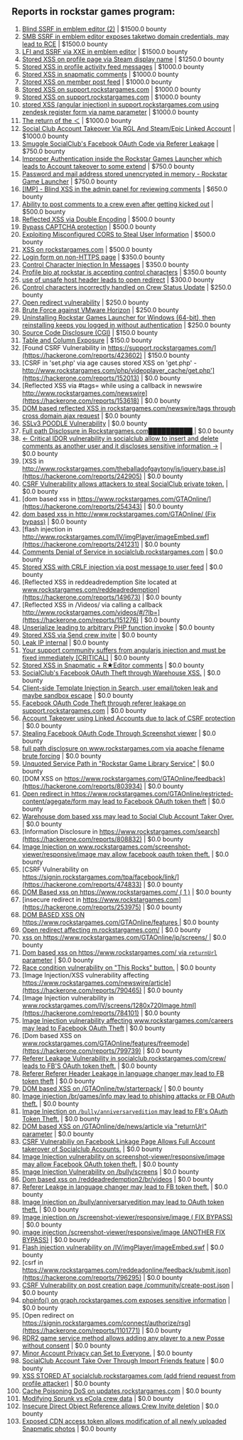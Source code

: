 ## Reports in rockstar games program:
1. [Blind SSRF in emblem editor (2)](https://hackerone.com/reports/265050) | $1500.0 bounty
2. [SMB SSRF in emblem editor exposes taketwo domain credentials, may lead to RCE](https://hackerone.com/reports/288353) | $1500.0 bounty
3. [LFI and SSRF via XXE in emblem editor](https://hackerone.com/reports/347139) | $1500.0 bounty
4. [Stored XSS on profile page via Steam display name](https://hackerone.com/reports/282604) | $1250.0 bounty
5. [Stored XSS in profile activity feed messages](https://hackerone.com/reports/231444) | $1000.0 bounty
6. [Stored XSS in snapmatic comments](https://hackerone.com/reports/231389) | $1000.0 bounty
7. [Stored XSS on member post feed](https://hackerone.com/reports/264002) | $1000.0 bounty
8. [Stored XSS on support.rockstargames.com](https://hackerone.com/reports/265384) | $1000.0 bounty
9. [Stored XSS on support.rockstargames.com](https://hackerone.com/reports/265274) | $1000.0 bounty
10. [stored XSS (angular injection) in support.rockstargames.com using zendesk register form via name parameter](https://hackerone.com/reports/354262) | $1000.0 bounty
11. [The return of the ＜](https://hackerone.com/reports/639684) | $1000.0 bounty
12. [Social Club Account Takeover Via RGL And Steam/Epic Linked Account](https://hackerone.com/reports/1235008) | $1000.0 bounty
13. [Smuggle SocialClub's Facebook OAuth Code via Referer Leakage](https://hackerone.com/reports/342709) | $750.0 bounty
14. [Improper Authentication inside the Rockstar Games Launcher which leads to Account takeover to some extend](https://hackerone.com/reports/1442783) | $750.0 bounty
15. [Password and mail address stored unencrypted in memory - Rockstar Game Launcher](https://hackerone.com/reports/1128357) | $750.0 bounty
16. [[IMP] - Blind XSS in the admin panel for reviewing comments](https://hackerone.com/reports/197337) | $650.0 bounty
17. [Ability to post comments to a crew even after getting kicked out](https://hackerone.com/reports/197153) | $500.0 bounty
18. [Reflected XSS via Double Encoding](https://hackerone.com/reports/246505) | $500.0 bounty
19. [Bypass CAPTCHA protection](https://hackerone.com/reports/210417) | $500.0 bounty
20. [Exploiting Misconfigured CORS to Steal User Information](https://hackerone.com/reports/317391) | $500.0 bounty
21. [XSS on rockstargames.com](https://hackerone.com/reports/212700) | $500.0 bounty
22. [Login form on non-HTTPS page](https://hackerone.com/reports/214571) | $350.0 bounty
23. [Control Character Injection In Messages](https://hackerone.com/reports/210994) | $350.0 bounty
24. [Profile bio at rockstar is accepting control characters](https://hackerone.com/reports/214763) | $350.0 bounty
25. [use of unsafe host header leads to open redirect](https://hackerone.com/reports/210875) | $300.0 bounty
26. [Control characters incorrectly handled on Crew Status Update](https://hackerone.com/reports/232499) | $250.0 bounty
27. [Open redirect vulnerability](https://hackerone.com/reports/380760) | $250.0 bounty
28. [Brute Force against VMware Horizon](https://hackerone.com/reports/1278072) | $250.0 bounty
29. [Uninstalling Rockstar Games Launcher for Windows (64-bit), then reinstalling keeps you logged in without authentication](https://hackerone.com/reports/1278261) | $250.0 bounty
30. [Source Code Disclosure (CGI)](https://hackerone.com/reports/211418) | $150.0 bounty
31. [Table and Column Exposure](https://hackerone.com/reports/218898) | $150.0 bounty
32. [Found CSRF Vulnerability in https://support.rockstargames.com/](https://hackerone.com/reports/423602) | $150.0 bounty
33. [CSRF in 'set.php' via age causes stored XSS on 'get.php' - http://www.rockstargames.com/php/videoplayer_cache/get.php'](https://hackerone.com/reports/152013) | $0.0 bounty
34. [Reflected XSS via #tags= while using a callback in newswire  http://www.rockstargames.com/newswire](https://hackerone.com/reports/153618) | $0.0 bounty
35. [DOM based reflected XSS in rockstargames.com/newswire/tags through cross domain ajax request](https://hackerone.com/reports/172843) | $0.0 bounty
36. [SSLv3 POODLE Vulnerability](https://hackerone.com/reports/210331) | $0.0 bounty
37. [Full path Disclosure in Rockstargames.com██████████ ](https://hackerone.com/reports/210572) | $0.0 bounty
38. [<- Critical IDOR vulnerability in socialclub allow to insert and delete comments as another user and it discloses sensitive information ->](https://hackerone.com/reports/204292) | $0.0 bounty
39. [XSS in http://www.rockstargames.com/theballadofgaytony/js/jquery.base.js](https://hackerone.com/reports/242905) | $0.0 bounty
40. [CSRF Vulnerability allows attackers to steal SocialClub private token.](https://hackerone.com/reports/253128) | $0.0 bounty
41. [dom based xss in https://www.rockstargames.com/GTAOnline/](https://hackerone.com/reports/254343) | $0.0 bounty
42. [dom based xss in http://www.rockstargames.com/GTAOnline/ (Fix bypass)](https://hackerone.com/reports/261571) | $0.0 bounty
43. [flash injection in http://www.rockstargames.com/IV/imgPlayer/imageEmbed.swf](https://hackerone.com/reports/241231) | $0.0 bounty
44. [Comments Denial of Service in socialclub.rockstargames.com](https://hackerone.com/reports/214370) | $0.0 bounty
45. [Stored XSS with CRLF injection via post message to user feed](https://hackerone.com/reports/263191) | $0.0 bounty
46. [Reflected XSS in reddeadredemption Site  located at www.rockstargames.com/reddeadredemption](https://hackerone.com/reports/149673) | $0.0 bounty
47. [Reflected XSS in /Videos/ via calling a callback http://www.rockstargames.com/videos/#/?lb=](https://hackerone.com/reports/151276) | $0.0 bounty
48. [Unserialize leading to arbitrary PHP function invoke](https://hackerone.com/reports/210741) | $0.0 bounty
49. [Stored XSS via Send crew invite](https://hackerone.com/reports/272997) | $0.0 bounty
50. [Leak IP internal](https://hackerone.com/reports/271700) | $0.0 bounty
51. [Your support community suffers from angularjs injection and must be fixed immediately [CRITICAL]](https://hackerone.com/reports/274264) | $0.0 bounty
52. [Stored XSS in Snapmatic + R★Editor comments](https://hackerone.com/reports/309531) | $0.0 bounty
53. [SocialClub's Facebook OAuth Theft through Warehouse XSS.](https://hackerone.com/reports/316948) | $0.0 bounty
54. [Client-side Template Injection in Search, user email/token leak and maybe sandbox escape](https://hackerone.com/reports/271960) | $0.0 bounty
55. [Facebook OAuth Code Theft through referer leakage on support.rockstargames.com](https://hackerone.com/reports/482743) | $0.0 bounty
56. [Account Takeover using Linked Accounts due to lack of CSRF protection](https://hackerone.com/reports/463330) | $0.0 bounty
57. [Stealing Facebook OAuth Code Through Screenshot viewer](https://hackerone.com/reports/488269) | $0.0 bounty
58. [full path disclosure on www.rockstargames.com via apache filename brute forcing](https://hackerone.com/reports/210238) | $0.0 bounty
59. [Unquoted Service Path in "Rockstar Game Library Service"](https://hackerone.com/reports/716448) | $0.0 bounty
60. [DOM XSS on https://www.rockstargames.com/GTAOnline/feedback](https://hackerone.com/reports/803934) | $0.0 bounty
61. [Open redirect in https://www.rockstargames.com/GTAOnline/restricted-content/agegate/form may lead to Facebook OAuth token theft](https://hackerone.com/reports/798121) | $0.0 bounty
62. [Warehouse dom based xss may lead to Social Club Account Taker Over.](https://hackerone.com/reports/663312) | $0.0 bounty
63. [Information Disclosure in https://www.rockstargames.com/search](https://hackerone.com/reports/808832) | $0.0 bounty
64. [Image Injection on www.rockstargames.com/screenshot-viewer/responsive/image may allow facebook oauth token theft.](https://hackerone.com/reports/497655) | $0.0 bounty
65. [CSRF Vulnerability on https://signin.rockstargames.com/tpa/facebook/link/](https://hackerone.com/reports/474833) | $0.0 bounty
66. [DOM Based xss on https://www.rockstargames.com/ ( 1 )](https://hackerone.com/reports/475442) | $0.0 bounty
67. [insecure redirect in https://www.rockstargames.com](https://hackerone.com/reports/253975) | $0.0 bounty
68. [DOM BASED XSS ON https://www.rockstargames.com/GTAOnline/features ](https://hackerone.com/reports/479612) | $0.0 bounty
69. [Open redirect affecting  m.rockstargames.com/](https://hackerone.com/reports/781718) | $0.0 bounty
70. [xss on https://www.rockstargames.com/GTAOnline/jp/screens/ ](https://hackerone.com/reports/507494) | $0.0 bounty
71. [Dom based xss on https://www.rockstargames.com/ via `returnUrl` parameter](https://hackerone.com/reports/505157) | $0.0 bounty
72. [Race condition vulnerability on "This Rocks" button.](https://hackerone.com/reports/474021) | $0.0 bounty
73. [Image Injection/XSS vulnerability affecting https://www.rockstargames.com/newswire/article](https://hackerone.com/reports/790465) | $0.0 bounty
74. [Image Injection vulnerability in www.rockstargames.com/IV/screens/1280x720Image.html](https://hackerone.com/reports/784101) | $0.0 bounty
75. [Image Injection vulnerability affecting www.rockstargames.com/careers may lead to Facebook OAuth Theft](https://hackerone.com/reports/491654) | $0.0 bounty
76. [Dom based XSS on www.rockstargames.com/GTAOnline/features/freemode](https://hackerone.com/reports/799739) | $0.0 bounty
77. [Referer Leakage Vulnerability in  socialclub.rockstargames.com/crew/ leads to FB'S OAuth token theft.](https://hackerone.com/reports/787160) | $0.0 bounty
78. [Referer Referer Header Leakage in language changer may lead to FB token theft](https://hackerone.com/reports/870062) | $0.0 bounty
79. [DOM based XSS on /GTAOnline/tw/starterpack/](https://hackerone.com/reports/508517) | $0.0 bounty
80. [Image injection /br/games/info may lead to phishing attacks or FB OAuth theft.](https://hackerone.com/reports/510388) | $0.0 bounty
81. [Image Injection on `/bully/anniversaryedition` may lead to FB's OAuth Token Theft.](https://hackerone.com/reports/659784) | $0.0 bounty
82. [DOM based XSS on /GTAOnline/de/news/article via "returnUrl" parameter](https://hackerone.com/reports/508475) | $0.0 bounty
83. [CSRF Vulnerabiliy on Facebook Linkage Page Allows Full Account takerover of Socialclub Accounts.](https://hackerone.com/reports/653254) | $0.0 bounty
84. [Image Injection vulnerability on screenshot-viewer/responsive/image may allow Facebook OAuth token theft.](https://hackerone.com/reports/655288) | $0.0 bounty
85. [Image Injection Vulnerability on /bully/screens](https://hackerone.com/reports/661646) | $0.0 bounty
86. [Dom based xss on /reddeadredemption2/br/videos](https://hackerone.com/reports/488108) | $0.0 bounty
87. [Referer Leakge in language changer may lead to FB token theft.](https://hackerone.com/reports/809691) | $0.0 bounty
88. [Image Injection on /bully/anniversaryedition may lead to OAuth token theft.](https://hackerone.com/reports/498358) | $0.0 bounty
89. [Image injection on /screenshot-viewer/responsive/image ( FIX BYPASS)](https://hackerone.com/reports/505259) | $0.0 bounty
90. [image injection /screenshot-viewer/responsive/image (ANOTHER FIX BYPASS)](https://hackerone.com/reports/506126) | $0.0 bounty
91. [Flash injection vulnerability on /IV/imgPlayer/imageEmbed.swf](https://hackerone.com/reports/485382) | $0.0 bounty
92. [csrf in https://www.rockstargames.com/reddeadonline/feedback/submit.json](https://hackerone.com/reports/796295) | $0.0 bounty
93. [CSRF Vulnerability on post creation page /community/create-post.json](https://hackerone.com/reports/487378) | $0.0 bounty
94. [phpinfo() on graph.rockstargames.com exposes sensitive information](https://hackerone.com/reports/1082774) | $0.0 bounty
95. [Open redirect on https://signin.rockstargames.com/connect/authorize/rsg](https://hackerone.com/reports/1101771) | $0.0 bounty
96. [RDR2 game service method allows adding any player to a new Posse without consent](https://hackerone.com/reports/1029594) | $0.0 bounty
97. [Minor Account Privacy can Set to Everyone.](https://hackerone.com/reports/883731) | $0.0 bounty
98. [SocialClub Account Take Over Through Import Friends feature](https://hackerone.com/reports/901728) | $0.0 bounty
99. [XSS STORED AT socialclub.rockstargames.com (add friend request from profile attacker)](https://hackerone.com/reports/220852) | $0.0 bounty
100. [Cache Poisoning DoS on updates.rockstargames.com](https://hackerone.com/reports/1219038) | $0.0 bounty
101. [Modifying Sprunk vs eCola crew data](https://hackerone.com/reports/1680818) | $0.0 bounty
102. [Insecure Direct Object Reference allows Crew Invite deletion](https://hackerone.com/reports/1947924) | $0.0 bounty
103. [Exposed CDN access token allows modification of all newly uploaded Snapmatic photos](https://hackerone.com/reports/2184872) | $0.0 bounty